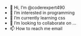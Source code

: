 - 👋 Hi, I’m @coderexpert490
- 👀 I’m interested in programming
- 🌱 I’m currently learning css
- 💞️ I’m looking to collaborate on ...
- 📫 How to reach me email

<!---
coderexpert490/coderexpert490 is a ✨ special ✨ repository because its `README.md` (this file) appears on your GitHub profile.
You can click the Preview link to take a look at your changes.
--->

